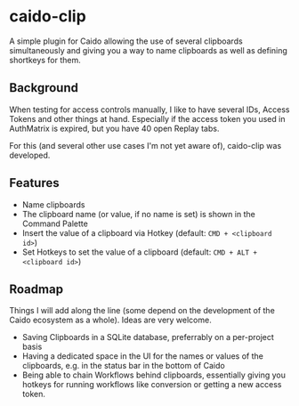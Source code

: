 # caido-clip

A simple plugin for Caido allowing the use of several clipboards simultaneously and giving you a way to name clipboards as well as defining shortkeys for them.

## Background

When testing for access controls manually, I like to have several IDs, Access Tokens and other things at hand. Especially if the access token you used in AuthMatrix is expired, but you have 40 open Replay tabs.

For this (and several other use cases I'm not yet aware of), caido-clip was developed. 

## Features

- Name clipboards
- The clipboard name (or value, if no name is set) is shown in the Command Palette
- Insert the value of a clipboard via Hotkey (default: `CMD + <clipboard id>`)
- Set Hotkeys to set the value of a clipboard (default: `CMD + ALT + <clipboard id>`)

## Roadmap
Things I will add along the line (some depend on the development of the Caido ecosystem as a whole). Ideas are very welcome.

- Saving Clipboards in a SQLite database, preferrably on a per-project basis
- Having a dedicated space in the UI for the names or values of the clipboards, e.g. in the status bar in the bottom of Caido
- Being able to chain Workflows behind clipboards, essentially giving you hotkeys for running workflows like conversion or getting a new access token.